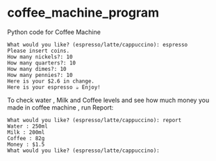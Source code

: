 # coffee_machine_program
Python code for Coffee Machine

```
What would you like? (espresso/latte/cappuccino): espresso
Please insert coins.
How many nickels?: 10
How many quarters?: 10
How many dimes?: 10
How many pennies?: 10
Here is your $2.6 in change.
Here is your espresso ☕ Enjoy!
```
To check water , Milk and Coffee levels and see how much money you made in coffee machine , run Report:
```
What would you like? (espresso/latte/cappuccino): report
Water : 250ml
Milk : 200ml
Coffee : 82g
Money : $1.5
What would you like? (espresso/latte/cappuccino): 
```
